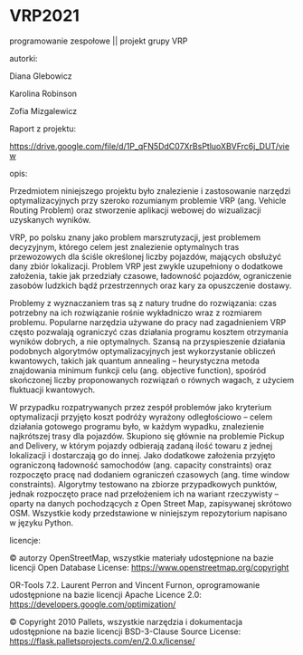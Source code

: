 # VRP2021
programowanie zespołowe || projekt grupy VRP 

autorki:

Diana Glebowicz

Karolina Robinson

Zofia Mizgalewicz

Raport z projektu:

https://drive.google.com/file/d/1P_qFN5DdC07XrBsPtluoXBVFrc6j_DUT/view


opis:

  Przedmiotem niniejszego projektu było znalezienie i zastosowanie narzędzi optymalizacyjnych przy szeroko rozumianym problemie VRP (ang. Vehicle Routing Problem) oraz stworzenie aplikacji webowej do wizualizacji uzyskanych wyników.


  VRP, po polsku znany jako problem marszrutyzacji, jest problemem decyzyjnym, którego celem jest znalezienie optymalnych tras przewozowych dla ściśle określonej liczby pojazdów, mających obsłużyć dany zbiór lokalizacji. Problem VRP jest zwykle uzupełniony o dodatkowe założenia, takie jak przedziały czasowe, ładowność pojazdów, ograniczenie zasobów ludzkich bądź przestrzennych oraz kary za opuszczenie dostawy.  
  
  Problemy z wyznaczaniem tras są z natury trudne do rozwiązania: czas potrzebny na ich rozwiązanie rośnie wykładniczo wraz z rozmiarem problemu. Popularne narzędzia używane do pracy nad zagadnieniem VRP często pozwalają ograniczyć czas działania programu kosztem otrzymania wyników dobrych, a nie optymalnych. Szansą na przyspieszenie działania podobnych algorytmów optymalizacyjnych jest wykorzystanie obliczeń kwantowych, takich jak quantum annealing – heurystyczna metoda znajdowania minimum funkcji celu (ang. objective function), spośród skończonej liczby proponowanych rozwiązań o równych wagach, z użyciem fluktuacji kwantowych.	
  
  W przypadku rozpatrywanych przez zespół problemów jako kryterium optymalizacji przyjęto koszt podróży wyrażony odległościowo – celem działania gotowego programu było, w każdym wypadku, znalezienie najkrótszej trasy dla pojazdów. Skupiono się głównie na problemie Pickup and Delivery, w którym pojazdy odbierają zadaną ilość towaru z jednej lokalizacji i dostarczają go do innej. Jako dodatkowe założenia przyjęto ograniczoną ładowność samochodów (ang. capacity constraints) oraz rozpoczęto pracę nad dodaniem ograniczeń czasowych (ang. time window constraints). Algorytmy testowano na zbiorze przypadkowych punktów, jednak rozpoczęto prace nad przełożeniem ich na wariant rzeczywisty – oparty na danych pochodzących z Open Street Map, zapisywanej skrótowo OSM. Wszystkie kody przedstawione w niniejszym repozytorium napisano w języku Python.

licencje:

© autorzy OpenStreetMap, wszystkie materiały udostępnione na bazie licencji Open Database License: https://www.openstreetmap.org/copyright

OR-Tools 7.2. Laurent Perron and Vincent Furnon, oprogramowanie udostępnione na bazie licencji Apache Licence 2.0: https://developers.google.com/optimization/

© Copyright 2010 Pallets, wszystkie narzędzia i dokumentacja udostępnione na bazie licencji BSD-3-Clause Source License: 
https://flask.palletsprojects.com/en/2.0.x/license/


